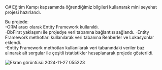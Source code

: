                                                                                                                                               
C# Eğitim Kampı kapsamında öğrendiğimiz bilgileri kullanarak mini seyehat projesi hazırlandı.

Bu projede:                                                                                                  
-ORM aracı olarak Entity Framework kullanıldı.                                                                                
-DbFirst yaklaşımı ile projedye veri tabanına bağlantısı sağlandı.
-Entity Framework methotları kullanılarak veri tabanına Rehberler ve Lokasyonlar eklendi.                                                             
-Entity Framework methotları kullanılarak veri tabanındaki veriler baz alınarak alt sorgular ile çeşitli istatistikler hesaplanarak projede gösterildi.                        

![Ekran görüntüsü 2024-11-27 055223](https://github.com/user-attachments/assets/f0b5207e-8083-461c-b89f-111e8863e5f3)
